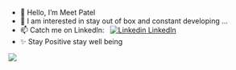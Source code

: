 - 👋 Hello, I’m Meet Patel
- 👀 I am interested in stay out of box and constant developing ...
- 📫 Catch me on LinkedIn: &nbsp; [![Linkedin](https://i.stack.imgur.com/gVE0j.png) LinkedIn](https://www.linkedin.com/in/meet-patel41011/)
- ✨ Stay Positive stay well being 
<img src="https://t.bkit.co/w_64ba1dd407ba3.gif" />

